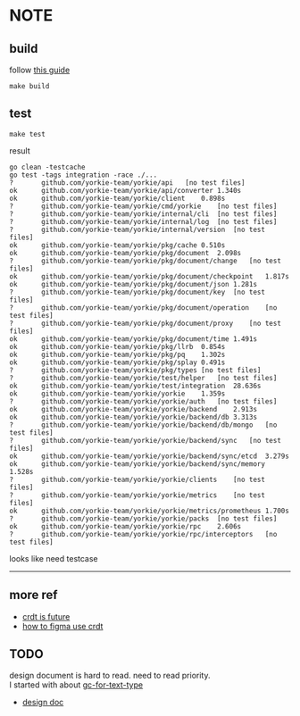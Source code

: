 # NOTE

## build

follow [this guide](https://github.com/yorkie-team/yorkie#developing-yorkie)

```shell
make build
```

## test

```shell
make test
```

result

```shell
go clean -testcache
go test -tags integration -race ./...
?   	github.com/yorkie-team/yorkie/api	[no test files]
ok  	github.com/yorkie-team/yorkie/api/converter	1.340s
ok  	github.com/yorkie-team/yorkie/client	0.898s
?   	github.com/yorkie-team/yorkie/cmd/yorkie	[no test files]
?   	github.com/yorkie-team/yorkie/internal/cli	[no test files]
?   	github.com/yorkie-team/yorkie/internal/log	[no test files]
?   	github.com/yorkie-team/yorkie/internal/version	[no test files]
ok  	github.com/yorkie-team/yorkie/pkg/cache	0.510s
ok  	github.com/yorkie-team/yorkie/pkg/document	2.098s
?   	github.com/yorkie-team/yorkie/pkg/document/change	[no test files]
ok  	github.com/yorkie-team/yorkie/pkg/document/checkpoint	1.817s
ok  	github.com/yorkie-team/yorkie/pkg/document/json	1.281s
?   	github.com/yorkie-team/yorkie/pkg/document/key	[no test files]
?   	github.com/yorkie-team/yorkie/pkg/document/operation	[no test files]
?   	github.com/yorkie-team/yorkie/pkg/document/proxy	[no test files]
ok  	github.com/yorkie-team/yorkie/pkg/document/time	1.491s
ok  	github.com/yorkie-team/yorkie/pkg/llrb	0.854s
ok  	github.com/yorkie-team/yorkie/pkg/pq	1.302s
ok  	github.com/yorkie-team/yorkie/pkg/splay	0.491s
?   	github.com/yorkie-team/yorkie/pkg/types	[no test files]
?   	github.com/yorkie-team/yorkie/test/helper	[no test files]
ok  	github.com/yorkie-team/yorkie/test/integration	28.636s
ok  	github.com/yorkie-team/yorkie/yorkie	1.359s
?   	github.com/yorkie-team/yorkie/yorkie/auth	[no test files]
ok  	github.com/yorkie-team/yorkie/yorkie/backend	2.913s
ok  	github.com/yorkie-team/yorkie/yorkie/backend/db	3.313s
?   	github.com/yorkie-team/yorkie/yorkie/backend/db/mongo	[no test files]
?   	github.com/yorkie-team/yorkie/yorkie/backend/sync	[no test files]
ok  	github.com/yorkie-team/yorkie/yorkie/backend/sync/etcd	3.279s
ok  	github.com/yorkie-team/yorkie/yorkie/backend/sync/memory	1.528s
?   	github.com/yorkie-team/yorkie/yorkie/clients	[no test files]
?   	github.com/yorkie-team/yorkie/yorkie/metrics	[no test files]
ok  	github.com/yorkie-team/yorkie/yorkie/metrics/prometheus	1.700s
?   	github.com/yorkie-team/yorkie/yorkie/packs	[no test files]
ok  	github.com/yorkie-team/yorkie/yorkie/rpc	2.606s
?   	github.com/yorkie-team/yorkie/yorkie/rpc/interceptors	[no test files]
```

looks like need testcase

---

## more ref

- [crdt is future](https://news.hada.io/topic?id=2962)
- [how to figma use crdt](https://www.figma.com/blog/how-figmas-multiplayer-technology-works/)

## TODO

design document is hard to read. need to read priority.  
I started with about [gc-for-text-type](https://github.com/yorkie-team/yorkie/blob/main/design/gc-for-text-type.md)

- [design doc](https://github.com/yorkie-team/yorkie/tree/main/design)
